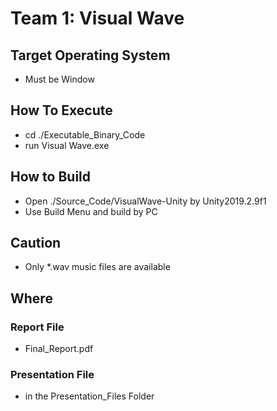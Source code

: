 # Team 1: Visual Wave

## Target Operating System
 - Must be Window

## How To Execute
 - cd ./Executable_Binary_Code
 - run Visual Wave.exe

## How to Build
 - Open ./Source_Code/VisualWave-Unity by Unity2019.2.9f1
 - Use Build Menu and build by PC

## Caution
 - Only *.wav music files are available 

## Where
### Report File 
 - Final_Report.pdf

### Presentation File
 - in the Presentation_Files Folder